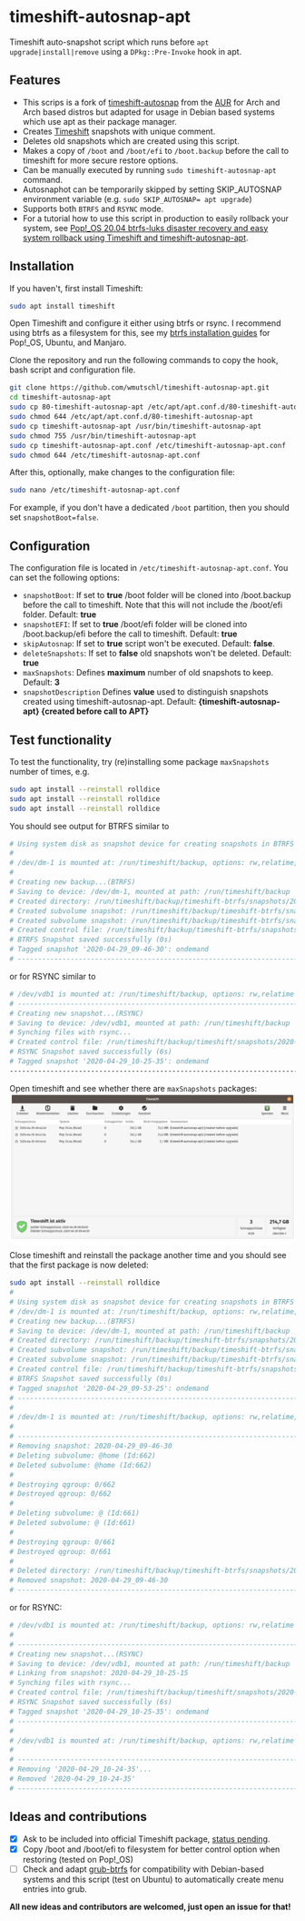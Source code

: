 # timeshift-autosnap-apt
Timeshift auto-snapshot script which runs before `apt upgrade|install|remove` using a `DPkg::Pre-Invoke` hook in apt.

## Features
*  This scrips is a fork of [timeshift-autosnap](https://gitlab.com/gobonja/timeshift-autosnap) from the [AUR](https://aur.archlinux.org/cgit/aur.git/tree/PKGBUILD?h=timeshift-autosnap) for Arch and Arch based distros but adapted for usage in Debian based systems which use apt as their package manager.
*  Creates [Timeshift](https://github.com/teejee2008/timeshift) snapshots with unique comment.
*  Deletes old snapshots which are created using this script.
*  Makes a copy of `/boot` and `/boot/efi` to `/boot.backup` before the call to timeshift for more secure restore options.
*  Can be manually executed by running `sudo timeshift-autosnap-apt` command.
*  Autosnaphot can be temporarily skipped by setting SKIP_AUTOSNAP environment variable (e.g. `sudo SKIP_AUTOSNAP= apt upgrade`)
*  Supports both `BTRFS` and `RSYNC` mode.
*  For a tutorial how to use this script in production to easily rollback your system, see [Pop!_OS 20.04 btrfs-luks disaster recovery and easy system rollback using Timeshift and timeshift-autosnap-apt](https://mutschler.eu/linux/install-guides/pop-os-btrfs-recovery/).

## Installation
If you haven't, first install Timeshift:
```bash
sudo apt install timeshift
```
Open Timeshift and configure it either using btrfs or rsync. I recommend using btrfs as a filesystem for this, see my [btrfs installation guides](https://mutschler.eu/linux/install-guides/) for Pop!_OS, Ubuntu, and Manjaro.

Clone the repository and run the following commands to copy the hook, bash script and configuration file.
```bash
git clone https://github.com/wmutschl/timeshift-autosnap-apt.git
cd timeshift-autosnap-apt
sudo cp 80-timeshift-autosnap-apt /etc/apt/apt.conf.d/80-timeshift-autosnap-apt
sudo chmod 644 /etc/apt/apt.conf.d/80-timeshift-autosnap-apt
sudo cp timeshift-autosnap-apt /usr/bin/timeshift-autosnap-apt
sudo chmod 755 /usr/bin/timeshift-autosnap-apt
sudo cp timeshift-autosnap-apt.conf /etc/timeshift-autosnap-apt.conf
sudo chmod 644 /etc/timeshift-autosnap-apt.conf
```
After this, optionally, make changes to the configuration file:
```bash
sudo nano /etc/timeshift-autosnap-apt.conf
```
For example, if you don't have a dedicated `/boot` partition, then you should set `snapshotBoot=false`.

## Configuration
The configuration file is located in `/etc/timeshift-autosnap-apt.conf`. You can set the following options:
*  `snapshotBoot`: If set to **true** /boot folder will be cloned into /boot.backup before the call to timeshift. Note that this will not include the /boot/efi folder. Default: **true**
*  `snapshotEFI`: If set to **true** /boot/efi folder will be cloned into /boot.backup/efi before the call to timeshift. Default: **true**
*  `skipAutosnap`: If set to **true** script won't be executed. Default: **false**.
*  `deleteSnapshots`: If set to **false** old snapshots won't be deleted. Default: **true**
*  `maxSnapshots`: Defines **maximum** number of old snapshots to keep. Default: **3**
*  `snapshotDescription` Defines **value** used to distinguish snapshots created using timeshift-autosnap-apt. Default: **{timeshift-autosnap-apt} {created before call to APT}**

## Test functionality
To test the functionality, try (re)installing some package `maxSnapshots` number of times, e.g.
```bash
sudo apt install --reinstall rolldice
sudo apt install --reinstall rolldice
sudo apt install --reinstall rolldice
```
You should see output for BTRFS similar to
```bash
# Using system disk as snapshot device for creating snapshots in BTRFS mode
#
# /dev/dm-1 is mounted at: /run/timeshift/backup, options: rw,relatime,compress=zstd:3,ssd,space_cache,commit=120,subvolid=5,subvol=/
#
# Creating new backup...(BTRFS)
# Saving to device: /dev/dm-1, mounted at path: /run/timeshift/backup
# Created directory: /run/timeshift/backup/timeshift-btrfs/snapshots/2020-04-29_09-46-30
# Created subvolume snapshot: /run/timeshift/backup/timeshift-btrfs/snapshots/2020-04-29_09-46-30/@
# Created subvolume snapshot: /run/timeshift/backup/timeshift-btrfs/snapshots/2020-04-29_09-46-30/@home
# Created control file: /run/timeshift/backup/timeshift-btrfs/snapshots/2020-04-29_09-46-30/info.json
# BTRFS Snapshot saved successfully (0s)
# Tagged snapshot '2020-04-29_09-46-30': ondemand
# --------------------------------------------------------------------------
```
or for RSYNC similar to
```bash
# /dev/vdb1 is mounted at: /run/timeshift/backup, options: rw,relatime
# ------------------------------------------------------------------------------
# Creating new snapshot...(RSYNC)
# Saving to device: /dev/vdb1, mounted at path: /run/timeshift/backup
# Synching files with rsync...
# Created control file: /run/timeshift/backup/timeshift/snapshots/2020-04-29_10-25-35/info.json
# RSYNC Snapshot saved successfully (6s)
# Tagged snapshot '2020-04-29_10-25-35': ondemand
------------------------------------------------------------------------------
```

Open timeshift and see whether there are `maxSnapshots` packages:
![Timeshift](timeshift-autosnap-apt.png)

Close timeshift and reinstall the package another time and you should see that the first package is now deleted:
```bash
sudo apt install --reinstall rolldice
#
# Using system disk as snapshot device for creating snapshots in BTRFS mode
# /dev/dm-1 is mounted at: /run/timeshift/backup, options: rw,relatime,compress=zstd:3,ssd,space_cache,commit=120,subvolid=5,subvol=/
# Creating new backup...(BTRFS)
# Saving to device: /dev/dm-1, mounted at path: /run/timeshift/backup
# Created directory: /run/timeshift/backup/timeshift-btrfs/snapshots/2020-04-29_09-53-25
# Created subvolume snapshot: /run/timeshift/backup/timeshift-btrfs/snapshots/2020-04-29_09-53-25/@
# Created subvolume snapshot: /run/timeshift/backup/timeshift-btrfs/snapshots/2020-04-29_09-53-25/@home
# Created control file: /run/timeshift/backup/timeshift-btrfs/snapshots/2020-04-29_09-53-25/info.json
# BTRFS Snapshot saved successfully (0s)
# Tagged snapshot '2020-04-29_09-53-25': ondemand
# ------------------------------------------------------------------------------
# 
# /dev/dm-1 is mounted at: /run/timeshift/backup, options: rw,relatime,compress=zstd:3,ssd,space_cache,commit=120,subvolid=5,subvol=/
# 
# ------------------------------------------------------------------------------
# Removing snapshot: 2020-04-29_09-46-30
# Deleting subvolume: @home (Id:662)
# Deleted subvolume: @home (Id:662)
# 
# Destroying qgroup: 0/662
# Destroyed qgroup: 0/662
# 
# Deleting subvolume: @ (Id:661)
# Deleted subvolume: @ (Id:661)
# 
# Destroying qgroup: 0/661
# Destroyed qgroup: 0/661
# 
# Deleted directory: /run/timeshift/backup/timeshift-btrfs/snapshots/2020-04-29_09-46-30
# Removed snapshot: 2020-04-29_09-46-30
# ------------------------------------------------------------------------------
```
or for RSYNC:

```bash
# /dev/vdb1 is mounted at: /run/timeshift/backup, options: rw,relatime
# 
# ------------------------------------------------------------------------------
# Creating new snapshot...(RSYNC)
# Saving to device: /dev/vdb1, mounted at path: /run/timeshift/backup
# Linking from snapshot: 2020-04-29_10-25-15
# Synching files with rsync...
# Created control file: /run/timeshift/backup/timeshift/snapshots/2020-04-29_10-25-35/info.json
# RSYNC Snapshot saved successfully (6s)
# Tagged snapshot '2020-04-29_10-25-35': ondemand
# ------------------------------------------------------------------------------
# 
# /dev/vdb1 is mounted at: /run/timeshift/backup, options: rw,relatime
# 
# ------------------------------------------------------------------------------
# Removing '2020-04-29_10-24-35'...
# Removed '2020-04-29_10-24-35'                                                   
# ------------------------------------------------------------------------------
```

## Ideas and contributions
- [x] Ask to be included into official Timeshift package, [status pending](https://github.com/teejee2008/timeshift/issues/595).
- [x] Copy /boot and /boot/efi to filesystem for better control option when restoring (tested on Pop!_OS)
- [ ] Check and adapt [grub-btrfs](https://github.com/Antynea/grub-btrfs) for compatibility with Debian-based systems and this script (test on Ubuntu) to automatically create menu entries into grub.

**All new ideas and contributors are welcomed, just open an issue for that!**

